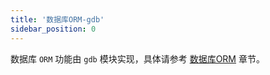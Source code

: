 ```yaml
---
title: '数据库ORM-gdb'
sidebar_position: 0
---
```


数据库 `ORM` 功能由 `gdb` 模块实现，具体请参考 [数据库ORM](output/goframe-v2.0-md/核心组件-重点/数据库ORM) 章节。